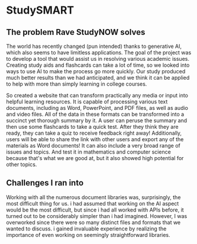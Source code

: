 # StudySMART

## The problem Rave StudyNOW solves
The world has recently changed (pun intended) thanks to generative AI, which also seems to have limitless applications. The goal of the project was to develop a tool that would assist us in resolving various academic issues. Creating study aids and flashcards can take a lot of time, so we looked into ways to use AI to make the process go more quickly. Our study produced much better results than we had anticipated, and we think it can be applied to help with more than simply learning in college courses.

So created a website that can transform practically any media or input into helpful learning resources. It is capable of processing various text documents, including as Word, PowerPoint, and PDF files, as well as audio and video files. All of the data in these formats can be transformed into a succinct yet thorough summary by it. A user can peruse the summary and then use some flashcards to take a quick test. After they think they are ready, they can take a quiz to receive feedback right away! Additionally, users will be able to share the link with other users and export any of the materials as Word documents! It can also include a very broad range of issues and topics. And test it in mathematics and computer science because that's what we are good at, but it also showed high potential for other topics.

## Challenges I ran into
Working with all the numerous document libraries was, surprisingly, the most difficult thing for us. i had assumed that working on the AI aspect would be the most difficult, but since i had all worked with APIs before, it turned out to be considerably simpler than i had imagined. However, I was overworked since there were so many distinct files and formats that we wanted to discuss. i gained invaluable experience by realizing the importance of even working on seemingly straightforward libraries.
